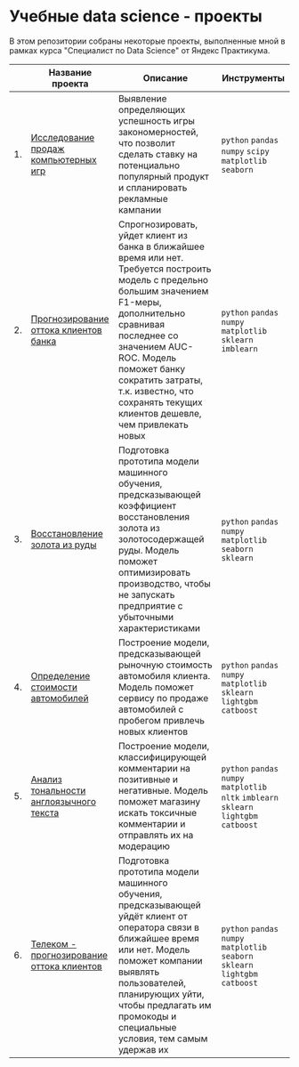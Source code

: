 # Учебные data science - проекты 

В этом репозитории собраны некоторые проекты, выполненные мной в рамках курса "Специалист по Data Science" от Яндекс Практикума.

|      | Название проекта                | Описание                                                     | Инструменты                                                         |
| ---- | ------------------------------------------------------------ | ------------------------------------------------------------ | ------------------------------------------------------------ |
| 1.   | [Исследование продаж компьютерных игр](https://github.com/apashina/data-science-yandex-praktikum/tree/main/Exploring_video_game_market) | Выявление определяющих успешность игры закономерностей, что позволит сделать ставку на потенциально популярный продукт и спланировать рекламные кампании | `python` `pandas` `numpy` `scipy` `matplotlib` `seaborn`       |
| 2.   | [Прогнозирование оттока клиентов банка](https://github.com/apashina/data-science-yandex-praktikum/tree/main/Bank_customer_churn) | Спрогнозировать, уйдет клиент из банка в ближайшее время или нет. Требуется построить модель с предельно большим значением F1-меры, дополнительно сравнивая последнее со значением AUC-ROC. Модель поможет банку сократить затраты, т.к. известно, что сохранять текущих клиентов дешевле, чем привлекать новых  | `python` `pandas` `numpy` `matplotlib` `sklearn` `imblearn` |
| 3.   | [Восстановление золота из руды](https://github.com/apashina/data-science-yandex-praktikum/tree/main/Recovery_of_gold_from_ore) | Подготовка прототипа модели машинного обучения, предсказывающей коэффициент восстановления золота из золотосодержащей руды. Модель поможет оптимизировать производство, чтобы не запускать предприятие с убыточными характеристиками  | `python` `pandas` `numpy` `matplotlib` `seaborn` `sklearn` |
| 4.   | [Определение стоимости автомобилей](https://github.com/apashina/data-science-yandex-praktikum/tree/main/Determining_the_cost_of_cars) | Построение модели, предсказывающей рыночную стоимость автомобиля клиента. Модель поможет сервису по продаже автомобилей с пробегом привлечь новых клиентов   | `python` `pandas` `numpy` `matplotlib`  `sklearn` `lightgbm` `catboost` |
| 5.   | [Анализ тональности англоязычного текста](https://github.com/apashina/data-science-yandex-praktikum/tree/main/Analysis_of_text_tonality) | Построение модели, классифицирующей комментарии на позитивные и негативные. Модель поможет магазину искать токсичные комментарии и отправлять их на модерацию     | `python` `pandas` `numpy` `matplotlib` `nltk` `imblearn` `sklearn` `lightgbm` `catboost` |
| 6.   | [Телеком - прогнозирование оттока клиентов](https://github.com/apashina/data-science-yandex-praktikum/tree/main/Telecom_forecasting_customer_churn) | Подготовка прототипа модели машинного обучения, предсказывающей уйдёт клиент от оператора связи в ближайшее время или нет. Модель поможет компании выявлять пользователей, планирующих уйти, чтобы предлагать им промокоды и специальные условия, тем самым удержав их            | `python` `pandas` `numpy` `matplotlib` `seaborn` `sklearn` `lightgbm` `catboost` |
